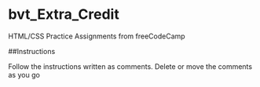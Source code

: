 # bvt_Extra_Credit
HTML/CSS Practice Assignments from freeCodeCamp

##Instructions

Follow the instructions written as comments. Delete or move the comments as you go
